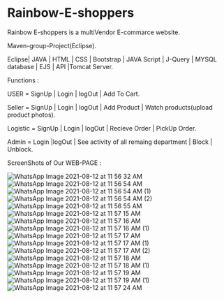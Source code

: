 # Rainbow-E-shoppers

Rainbow E-shoppers is a multiVendor E-commarce website.

Maven-group-Project(Eclipse).

Eclipse| JAVA | HTML | CSS | Bootstrap | JAVA Script | J-Query | MYSQL database | EJS | API |Tomcat Server.

Functions :

USER = SignUp | Login | logOut | Add To Cart.

Seller = SignUp | Login | logOut | Add Product | Watch products(upload product photos).

Logistic = SignUp | Login | logOut | Recieve Order | PickUp Order.

Admin = Login |logOut | See activity of all remaing department | Block | Unblock.

ScreenShots of Our WEB-PAGE :


![WhatsApp Image 2021-08-12 at 11 56 32 AM](https://user-images.githubusercontent.com/88818731/129148656-ab1769bf-bcc4-4a77-93dc-bcdd47d73100.jpeg)
![WhatsApp Image 2021-08-12 at 11 56 54 AM](https://user-images.githubusercontent.com/88818731/129148668-ffe89d0b-7bb0-4ecf-8d05-0af66660100b.jpeg)
![WhatsApp Image 2021-08-12 at 11 56 54 AM (1)](https://user-images.githubusercontent.com/88818731/129148677-1af2670a-7342-4e1c-8505-1c9d912fd946.jpeg)
![WhatsApp Image 2021-08-12 at 11 56 54 AM (2)](https://user-images.githubusercontent.com/88818731/129148698-9c224771-5e32-4285-812e-03e8ae3b6e58.jpeg)
![WhatsApp Image 2021-08-12 at 11 56 55 AM](https://user-images.githubusercontent.com/88818731/129148708-abc96b57-1a76-46df-80c5-155e3f020673.jpeg)
![WhatsApp Image 2021-08-12 at 11 57 15 AM](https://user-images.githubusercontent.com/88818731/129148716-74f0b558-5dbc-4ebe-a5c0-ada63a1a74c9.jpeg)
![WhatsApp Image 2021-08-12 at 11 57 16 AM](https://user-images.githubusercontent.com/88818731/129148727-2f9e6cdd-90a1-46a4-afec-1abfc08271a5.jpeg)
![WhatsApp Image 2021-08-12 at 11 57 16 AM (1)](https://user-images.githubusercontent.com/88818731/129148738-eba8b69a-52cc-4707-bb5c-ca86457aa212.jpeg)
![WhatsApp Image 2021-08-12 at 11 57 17 AM](https://user-images.githubusercontent.com/88818731/129148744-9870991a-756d-43ae-ab27-8afe84bdda37.jpeg)
![WhatsApp Image 2021-08-12 at 11 57 17 AM (1)](https://user-images.githubusercontent.com/88818731/129148747-60879c9a-5fb2-4a0e-b7f6-d3e179df1367.jpeg)
![WhatsApp Image 2021-08-12 at 11 57 17 AM (2)](https://user-images.githubusercontent.com/88818731/129148765-20c23013-b53a-4f1f-8967-bca1d2b8397d.jpeg)
![WhatsApp Image 2021-08-12 at 11 57 18 AM](https://user-images.githubusercontent.com/88818731/129148770-dca2b0ef-d247-4349-8882-be9693e889a2.jpeg)
![WhatsApp Image 2021-08-12 at 11 57 18 AM (1)](https://user-images.githubusercontent.com/88818731/129148775-d3dca07e-4df4-4f9c-ba6a-6d21025dca2a.jpeg)
![WhatsApp Image 2021-08-12 at 11 57 19 AM](https://user-images.githubusercontent.com/88818731/129148779-c1cefc1d-7994-4171-a724-96a4009d3d4d.jpeg)
![WhatsApp Image 2021-08-12 at 11 57 19 AM (1)](https://user-images.githubusercontent.com/88818731/129148788-ac30cdef-313b-4810-ac92-49af9e876b85.jpeg)
![WhatsApp Image 2021-08-12 at 11 57 24 AM](https://user-images.githubusercontent.com/88818731/129148792-e5ec2620-d9bd-4472-a102-b317ee3acbf3.jpeg)
